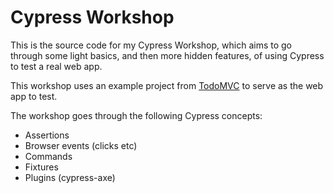 # Cypress Workshop

This is the source code for my Cypress Workshop, which aims to go through some light basics, and then more hidden features, of using Cypress to test a real web app.

This workshop uses an example project from [TodoMVC](http://todomvc.com/) to serve as the web app to test.

The workshop goes through the following Cypress concepts:

- Assertions
- Browser events (clicks etc)
- Commands
- Fixtures
- Plugins (cypress-axe)
